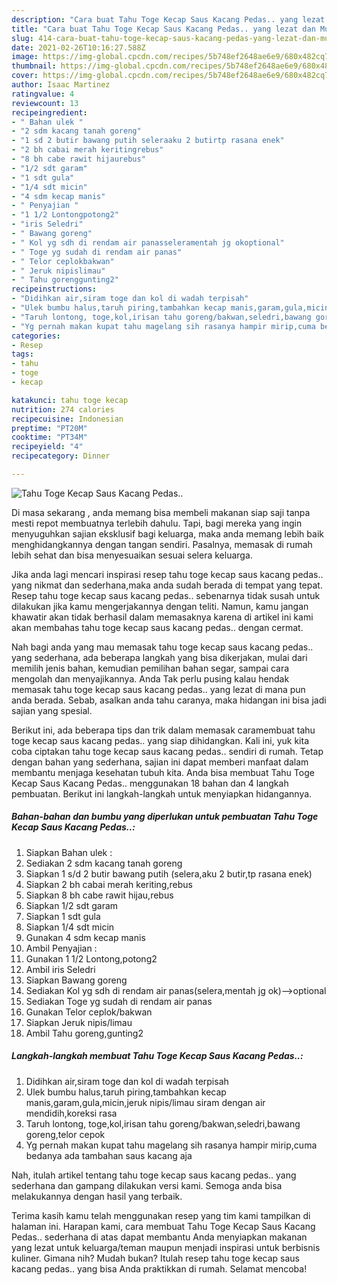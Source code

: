 ```yaml
---
description: "Cara buat Tahu Toge Kecap Saus Kacang Pedas.. yang lezat dan Mudah Dibuat"
title: "Cara buat Tahu Toge Kecap Saus Kacang Pedas.. yang lezat dan Mudah Dibuat"
slug: 414-cara-buat-tahu-toge-kecap-saus-kacang-pedas-yang-lezat-dan-mudah-dibuat
date: 2021-02-26T10:16:27.588Z
image: https://img-global.cpcdn.com/recipes/5b748ef2648ae6e9/680x482cq70/tahu-toge-kecap-saus-kacang-pedas-foto-resep-utama.jpg
thumbnail: https://img-global.cpcdn.com/recipes/5b748ef2648ae6e9/680x482cq70/tahu-toge-kecap-saus-kacang-pedas-foto-resep-utama.jpg
cover: https://img-global.cpcdn.com/recipes/5b748ef2648ae6e9/680x482cq70/tahu-toge-kecap-saus-kacang-pedas-foto-resep-utama.jpg
author: Isaac Martinez
ratingvalue: 4
reviewcount: 13
recipeingredient:
- " Bahan ulek "
- "2 sdm kacang tanah goreng"
- "1 sd 2 butir bawang putih seleraaku 2 butirtp rasana enek"
- "2 bh cabai merah keritingrebus"
- "8 bh cabe rawit hijaurebus"
- "1/2 sdt garam"
- "1 sdt gula"
- "1/4 sdt micin"
- "4 sdm kecap manis"
- " Penyajian "
- "1 1/2 Lontongpotong2"
- "iris Seledri"
- " Bawang goreng"
- " Kol yg sdh di rendam air panasseleramentah jg okoptional"
- " Toge yg sudah di rendam air panas"
- " Telor ceplokbakwan"
- " Jeruk nipislimau"
- " Tahu gorenggunting2"
recipeinstructions:
- "Didihkan air,siram toge dan kol di wadah terpisah"
- "Ulek bumbu halus,taruh piring,tambahkan kecap manis,garam,gula,micin,jeruk nipis/limau siram dengan air mendidih,koreksi rasa"
- "Taruh lontong, toge,kol,irisan tahu goreng/bakwan,seledri,bawang goreng,telor cepok"
- "Yg pernah makan kupat tahu magelang sih rasanya hampir mirip,cuma bedanya ada tambahan saus kacang aja"
categories:
- Resep
tags:
- tahu
- toge
- kecap

katakunci: tahu toge kecap 
nutrition: 274 calories
recipecuisine: Indonesian
preptime: "PT20M"
cooktime: "PT34M"
recipeyield: "4"
recipecategory: Dinner

---
```



![Tahu Toge Kecap Saus Kacang Pedas..](https://img-global.cpcdn.com/recipes/5b748ef2648ae6e9/680x482cq70/tahu-toge-kecap-saus-kacang-pedas-foto-resep-utama.jpg)

Di masa  sekarang , anda memang bisa membeli makanan siap saji tanpa mesti repot membuatnya terlebih dahulu. Tapi, bagi mereka yang ingin menyuguhkan sajian eksklusif bagi keluarga, maka anda memang lebih baik menghidangkannya dengan tangan sendiri. Pasalnya, memasak di rumah lebih sehat dan bisa menyesuaikan sesuai selera keluarga.

Jika anda lagi mencari inspirasi resep tahu toge kecap saus kacang pedas.. yang nikmat dan sederhana,maka anda sudah berada di tempat yang tepat. Resep tahu toge kecap saus kacang pedas..  sebenarnya tidak susah untuk dilakukan jika kamu mengerjakannya dengan teliti. Namun, kamu jangan khawatir akan tidak berhasil dalam memasaknya 
karena di artikel ini kami akan membahas tahu toge kecap saus kacang pedas.. dengan cermat.  



Nah bagi anda yang mau memasak tahu toge kecap saus kacang pedas.. yang sederhana, ada beberapa langkah yang bisa dikerjakan, mulai dari memilih jenis bahan, kemudian pemilihan bahan segar, sampai cara mengolah dan menyajikannya. Anda Tak perlu pusing kalau hendak memasak tahu toge kecap saus kacang pedas.. yang lezat di mana pun anda berada. Sebab, asalkan anda  tahu caranya, maka hidangan ini bisa jadi sajian yang spesial.

Berikut ini, ada beberapa tips dan trik dalam memasak caramembuat tahu toge kecap saus kacang pedas.. yang siap dihidangkan. Kali ini, yuk kita coba ciptakan tahu toge kecap saus kacang pedas.. sendiri di rumah. Tetap dengan bahan yang sederhana, sajian ini dapat memberi manfaat dalam membantu menjaga kesehatan tubuh kita. Anda bisa membuat Tahu Toge Kecap Saus Kacang Pedas.. menggunakan 18 bahan dan 4 langkah pembuatan. Berikut ini langkah-langkah untuk menyiapkan hidangannya.

<!--inarticleads1-->

##### Bahan-bahan dan bumbu yang diperlukan untuk pembuatan Tahu Toge Kecap Saus Kacang Pedas..:

1. Siapkan  Bahan ulek :
1. Sediakan 2 sdm kacang tanah goreng
1. Siapkan 1 s/d 2 butir bawang putih (selera,aku 2 butir,tp rasana enek)
1. Siapkan 2 bh cabai merah keriting,rebus
1. Siapkan 8 bh cabe rawit hijau,rebus
1. Siapkan 1/2 sdt garam
1. Siapkan 1 sdt gula
1. Siapkan 1/4 sdt micin
1. Gunakan 4 sdm kecap manis
1. Ambil  Penyajian :
1. Gunakan 1 1/2 Lontong,potong2
1. Ambil iris Seledri
1. Siapkan  Bawang goreng
1. Sediakan  Kol yg sdh di rendam air panas(selera,mentah jg ok)--&gt;optional
1. Sediakan  Toge yg sudah di rendam air panas
1. Gunakan  Telor ceplok/bakwan
1. Siapkan  Jeruk nipis/limau
1. Ambil  Tahu goreng,gunting2




<!--inarticleads2-->

##### Langkah-langkah membuat Tahu Toge Kecap Saus Kacang Pedas..:

1. Didihkan air,siram toge dan kol di wadah terpisah
1. Ulek bumbu halus,taruh piring,tambahkan kecap manis,garam,gula,micin,jeruk nipis/limau siram dengan air mendidih,koreksi rasa
1. Taruh lontong, toge,kol,irisan tahu goreng/bakwan,seledri,bawang goreng,telor cepok
1. Yg pernah makan kupat tahu magelang sih rasanya hampir mirip,cuma bedanya ada tambahan saus kacang aja




Nah, itulah artikel tentang  tahu toge kecap saus kacang pedas..  yang sederhana dan gampang dilakukan versi kami. Semoga anda bisa melakukannya dengan hasil yang terbaik. 

Terima kasih kamu telah menggunakan resep yang tim kami tampilkan di halaman ini. Harapan kami, cara membuat  Tahu Toge Kecap Saus Kacang Pedas.. sederhana di atas dapat membantu Anda menyiapkan makanan yang lezat untuk keluarga/teman maupun menjadi inspirasi untuk berbisnis kuliner. Gimana nih? Mudah bukan? Itulah resep tahu toge kecap saus kacang pedas.. yang bisa Anda praktikkan di rumah. Selamat mencoba!

